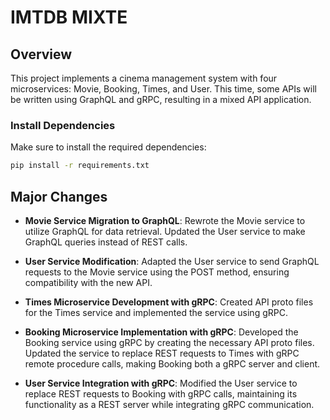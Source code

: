 # IMTDB MIXTE

## Overview
This project implements a cinema management system with four microservices: Movie, Booking, Times, and User. This time, some APIs will be written using GraphQL and gRPC, resulting in a mixed API application.

### Install Dependencies
Make sure to install the required dependencies:

```bash
pip install -r requirements.txt
```

## Major Changes
- **Movie Service Migration to GraphQL**: Rewrote the Movie service to utilize GraphQL for data retrieval. Updated the User service to make GraphQL queries instead of REST calls.

- **User Service Modification**: Adapted the User service to send GraphQL requests to the Movie service using the POST method, ensuring compatibility with the new API.

- **Times Microservice Development with gRPC**: Created API proto files for the Times service and implemented the service using gRPC. 

- **Booking Microservice Implementation with gRPC**: Developed the Booking service using gRPC by creating the necessary API proto files. Updated the service to replace REST requests to Times with gRPC remote procedure calls, making Booking both a gRPC server and client.

- **User Service Integration with gRPC**: Modified the User service to replace REST requests to Booking with gRPC calls, maintaining its functionality as a REST server while integrating gRPC communication.
